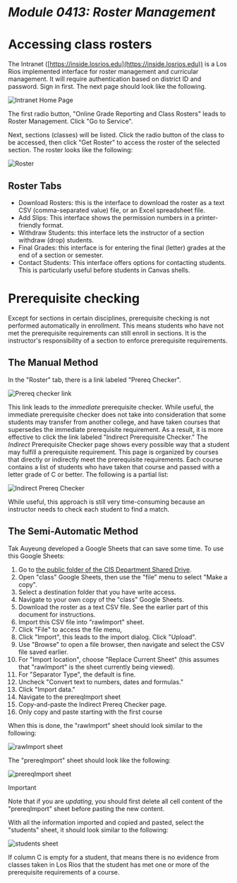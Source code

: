 # _Module 0413: Roster Management_

# Accessing class rosters

The Intranet ([https://inside.losrios.edu](https://inside.losrios.edu)) is a Los Rios implemented interface for roster management and curricular management. It will require authentication based on district ID and password. Sign in first. The next page should look like the following.

![Intranet Home Page](intranetHome.png)

The first radio button, "Online Grade Reporting and Class Rosters" leads to Roster Management. Click "Go to Service".

Next, sections (classes) will be listed. Click the radio button of the class to be accessed, then click "Get Roster" to access the roster of the selected section. The roster looks like the following:

![Roster](roster.png)

## Roster Tabs

* Download Rosters: this is the interface to download the roster as a text CSV (comma-separated value) file, or an Excel spreadsheet file.
* Add Slips: This interface shows the permission numbers in a printer-friendly format.
* Withdraw Students: this interface lets the instructor of a section withdraw (drop) students.
* Final Grades: this interface is for entering the final (letter) grades at the end of a section or semester.
* Contact Students: This interface offers options for contacting students. This is particularly useful before students in Canvas shells.

# Prerequisite checking

Except for sections in certain disciplines, prerequisite checking is not performed automatically in enrollment. This means students who have not met the prerequisite requirements can still enroll in sections. It is the instructor's responsibility of a section to enforce prerequisite requirements.

## The Manual Method

In the "Roster" tab, there is a link labeled "Prereq Checker".

![Prereq checker link](prereqCheckerLink.png)

This link leads to the *immediate* prerequisite checker. While useful, the immediate prerequisite checker does not take into consideration that some students may transfer from another college, and have taken courses that supersedes the immediate prerequisite requirement. As a result, it is more effective to click the link labeled "Indirect Prerequisite Checker." The *Indirect* Prerequisite Checker page shows every possible way that a student may fulfill a prerequisite requirement. This page is organized by courses that directly or indirectly meet the prerequisite requirements. Each course contains a list of students who have taken that course and passed with a letter grade of C or better. The following is a partial list:

![Indirect Prereq Checker](indirectPrereqChecker.png)

While useful, this approach is still very time-consuming because an instructor needs to check each student to find a match.

## The Semi-Automatic Method

Tak Auyeung developed a Google Sheets that can save some time. To use this Google Sheets:

1.  Go to [the public folder of the CIS Department Shared Drive](https://drive.google.com/drive/folders/1ovfVdLY5A7sy3VInp90tqKkoYRlMU37Z?usp=drive_link).
2.  Open "class" Google Sheets, then use the "file" menu to select "Make a copy".
   3.  Select a destination folder that you have write access.
   4.  Navigate to your own copy of the "class" Google Sheets.
1.  Download the roster as a text CSV file. See the earlier part of this document for instructions.
2.  Import this CSV file into "rawImport" sheet.
   3.  Click "File" to access the file menu,
   4.  Click "Import", this leads to the import dialog. Click "Upload".
   5.  Use "Browse" to open a file browser, then navigate and select the CSV file saved earlier.
   6.  For "Import location", choose "Replace Current Sheet" (this assumes that "rawImport" is the sheet currently being viewed).
   7.  For "Separator Type", the default is fine.
   8.  Uncheck "Convert text to numbers, dates and formulas."
   9.  Click "Import data."
10. Navigate to the prereqImport sheet
11. Copy-and-paste the Indirect Prereq Checker page.
   12. Only copy and paste starting with the first course

When this is done, the "rawImport" sheet should look similar to the following:

![rawImport sheet](rawImport.png)

The "prereqImport" sheet should look like the following:

![prereqImport sheet](prereqImport.png)

> [!Important]
>
> Note that if you are *updating*, you should first delete all cell content of the "prereqImport" sheet before pasting the new content.

With all the information imported and copied and pasted, select the "students" sheet, it should look similar to the following:

![students sheet](students.png)

If column C is empty for a student, that means there is no evidence from classes taken in Los Rios that the student has met one or more of the prerequisite requirements of a course.

